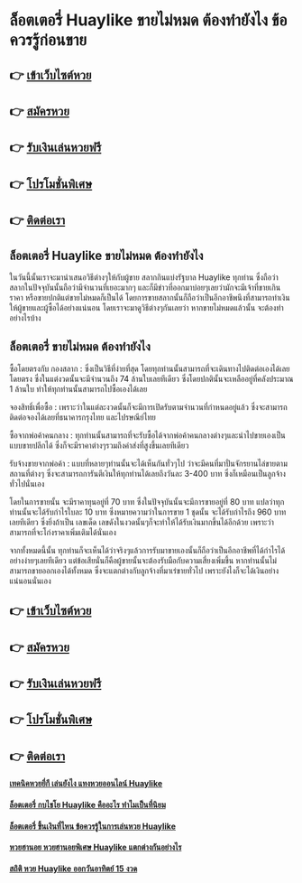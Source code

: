# ล็อตเตอรี่ Huaylike ขายไม่หมด ต้องทำยังไง ข้อควรรู้ก่อนขาย

## 👉 [เข้าเว็บไซต์หวย](https://bit.ly/3LmXCQo)
## 👉 [สมัครหวย](https://bit.ly/3UeFPib)
## 👉 [รับเงินเล่นหวยฟรี](https://bit.ly/3UeFPib)
## 👉 [โปรโมชั่นพิเศษ](https://bit.ly/3UeFPib)
## 👉 [ติดต่อเรา](https://bit.ly/3UeFPib)

## ล็อตเตอรี่ Huaylike ขายไม่หมด ต้องทำยังไง
ในวันนี้นั้นเราจะมานำเสนอวิธีต่างๆให้กับผู้ขาย สลากกินแบ่งรัฐบาล Huaylike ทุกท่าน ซึ่งถือว่าสลากในปัจจุบันนั้นถือว่ามีจำนวนที่เยอะมากๆ และก็มีข่าวที่ออกมาบ่อยๆเลยว่ามักจะมีเจ้าที่ขายเกินราคา หรือขายปกติแต่ขายไม่หมดก็เป็นได้ โดยการขายสลากนั้นก็ถือว่าเป็นอีกอาชีพนึงที่สามารถทำเงินให้ผู้ขายและผู้ซื้อได้อย่างแน่นอน โดยเราจะมาดูวิธีต่างๆกันเลยว่า หากขายไม่หมดแล้วนั้น จะต้องทำอย่างไรบ้าง

## ล็อตเตอรี่ ขายไม่หมด ต้องทำยังไง
ซื้อโดยตรงกับ กองสลาก : ซึ่งเป็นวิธีที่ง่ายที่สุด โดยทุกท่านนั้นสามารถที่จะเดินทางไปติดต่อเองได้เลยโดยตรง ซึ่งในแต่งวดนั้นจะมีจำนวนถึง 74 ล้านใบเลยทีเดียว ซึ่งโดยปกตินั้นจะเหลืออยู่ที่คลังประมาณ 1 ล้านใบ ทำให้ทุกท่านนั้นสามารถไปซื้อเองได้เลย

จองสิทธิ์เพื่อซื้อ : เพราะว่าในแต่ละงวดนั้นก็จะมีการเปิดรับตามจำนวนที่กำหนดอยู่แล้ว ซึ่งจะสามารถติดต่อจองได้เลยที่ธนาคารกรุงไทย และไปรษณีย์ไทย

ซื้อจากพ่อค้าคนกลาง : ทุกท่านนั้นสามารถที่จะรับซื้อได้จากพ่อค้าคนกลางต่างๆและนำไปขายเองเป็นแบบขายปลีกได้ ซึ่งก็จะมีราคาต่างๆรวมถึงค่าส่งที่สูงขึ้นเลยทีเดียว

รับจ้างขายจากพ่อค้า : แบบที่หลายๆท่านนั้นจะได้เห็นกันทั่วๆไป ว่าจะมีคนที่มาปั่นจักรยานไล่ขายตามสถานที่ต่างๆ ซึ่งจะสามารถการันตีเงินให้ทุกท่านได้เลยถึงวันละ 3-400 บาท ซึ่งก็เหมือนเป็นลูกจ้างทั่วไปนั่นเอง

โดยในการขายนั้น จะมีราคาทุนอยู่ที่ 70 บาท ซึ่งในปัจจุบันนั้นจะมีการขายอยู่ที่ 80 บาท แปลว่าทุกท่านนั้นจะได้รับกำไรใบละ 10 บาท ซึ่งหมายความว่าในการขาย 1 ชุดนั้น จะได้รับกำไรถึง 960 บาทเลยทีเดียว ซึ่งยิ่งถ้าเป็น เลขเด็ด เลขดังในงวดนั้นๆก็จะทำให้ได้รับเงินมากขึ้นได้อีกด้วย เพราะว่าสามารถที่จะโก่งราคาเพิ่มเติมได้นั่นเอง

จากทั้งหมดนี้นั้น ทุกท่านก็จะเห็นได้ว่าจริงๆแล้วการรับมาขายเองนั้นก็ถือว่าเป็นอีกอาชีพที่ได้กำไรได้อย่างง่ายๆเลยทีเดียว แต่ข้อเสียนั่นก็คือผู้ขายนั้นจะต้องรับมือกับความเสี่ยงเพิ่มขึ้น หากท่านนั้นไม่สามารถขายออกเองได้ทั้งหมด ซึ่งจะแตกต่างกับลูกจ้างที่มาเร่ขายทั่วไป เพราะยังไงก็จะได้เงินอย่างแน่นอนนั่นเอง

## 👉 [เข้าเว็บไซต์หวย](https://bit.ly/3LmXCQo)
## 👉 [สมัครหวย](https://bit.ly/3UeFPib)
## 👉 [รับเงินเล่นหวยฟรี](https://bit.ly/3UeFPib)
## 👉 [โปรโมชั่นพิเศษ](https://bit.ly/3UeFPib)
## 👉 [ติดต่อเรา](https://bit.ly/3UeFPib)

#### [เทคนิคหวยยี่กี เล่นยังไง แทงหวยออนไลน์ Huaylike](https://atom.io/themes/เทคนิคหวยยี่กี%20เล่นยังไง%20แทงหวยออนไลน์%20Huaylike)
#### [ล็อตเตอรี่ กบไชโย Huaylike คืออะไร ทำไมเป็นที่นิยม](https://atom.io/themes/ล็อตเตอรี่%20กบไชโย%20Huaylike%20คืออะไร%20ทำไมเป็นที่นิยม)
#### [ล็อตเตอรี่ ขึ้นเงินที่ไหน ข้อควรรู้ในการเล่นหวย Huaylike](https://atom.io/themes/ล็อตเตอรี่%20ขึ้นเงินที่ไหน%20ข้อควรรู้ในการเล่นหวย%20Huaylike)
#### [หวยฮานอย หวยฮานอยพิเศษ Huaylike แตกต่างกันอย่างไร](https://atom.io/themes/หวยฮานอย%20หวยฮานอยพิเศษ%20Huaylike%20แตกต่างกันอย่างไร)
#### [สถิติ หวย Huaylike ออกวันอาทิตย์ 15 งวด](https://atom.io/themes/สถิติ%20หวย%20Huaylike%20ออกวันอาทิตย์%2015%20งวด)